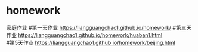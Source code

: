 # homework
家庭作业
#第一天作业 
https://liangguangchao1.github.io/homework/
#第三天作业
https://liangguangchao1.github.io/homework/huaban1.html</br>
#第5天作业
https://liangguangchao1.github.io/homework/beijing.html</br>
